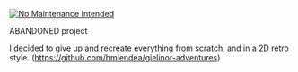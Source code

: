 [![No Maintenance Intended](http://unmaintained.tech/badge.svg)](http://unmaintained.tech/)

ABANDONED project

I decided to give up and recreate everything from scratch, and in a 2D retro style. (https://github.com/hmlendea/gielinor-adventures)
